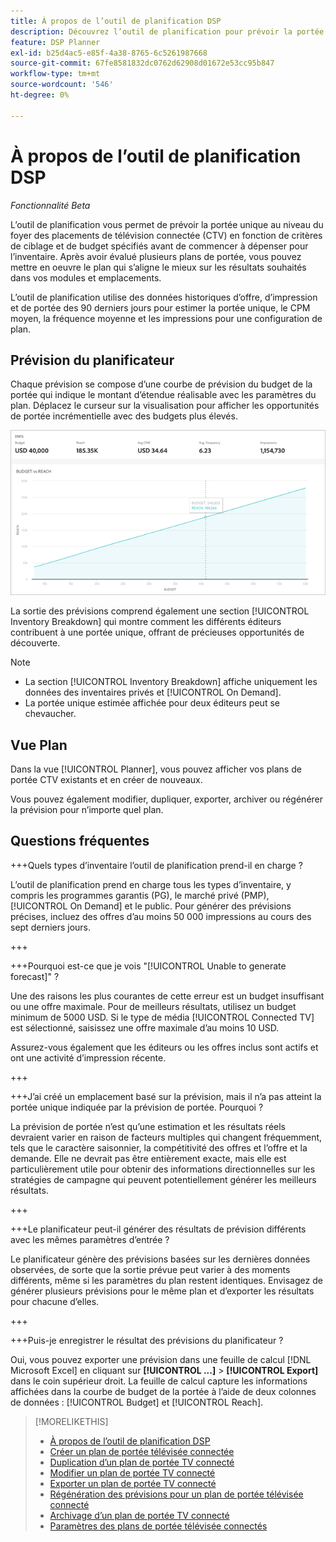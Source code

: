 ```yaml
---
title: À propos de l’outil de planification DSP
description: Découvrez l’outil de planification pour prévoir la portée unique des placements de télévision connectée (CTV) en fonction de critères de ciblage et de budget spécifiés.
feature: DSP Planner
exl-id: b25d4ac5-e85f-4a38-8765-6c5261987668
source-git-commit: 67fe8581832dc0762d62908d01672e53cc95b847
workflow-type: tm+mt
source-wordcount: '546'
ht-degree: 0%

---
```


# À propos de l’outil de planification DSP

<!-- rename all titles/descriptions from "CTV reach planner" to "campaign reach planner" -->

*Fonctionnalité Beta*

L’outil de planification vous permet de prévoir la portée unique au niveau du foyer des placements de télévision connectée (CTV) en fonction de critères de ciblage et de budget spécifiés avant de commencer à dépenser pour l’inventaire. Après avoir évalué plusieurs plans de portée, vous pouvez mettre en oeuvre le plan qui s’aligne le mieux sur les résultats souhaités dans vos modules et emplacements.

L’outil de planification utilise des données historiques d’offre, d’impression et de portée des 90 derniers jours pour estimer la portée unique, le CPM moyen, la fréquence moyenne et les impressions pour une configuration de plan.

## Prévision du planificateur

Chaque prévision se compose d’une courbe de prévision du budget de la portée qui indique le montant d’étendue réalisable avec les paramètres du plan. Déplacez le curseur sur la visualisation pour afficher les opportunités de portée incrémentielle avec des budgets plus élevés.

![Prévision du planificateur](/help/dsp/assets/planner-forecast.png "Prévision du planificateur")

La sortie des prévisions comprend également une section [!UICONTROL Inventory Breakdown] qui montre comment les différents éditeurs contribuent à une portée unique, offrant de précieuses opportunités de découverte.

>[!NOTE]
>
>* La section [!UICONTROL Inventory Breakdown] affiche uniquement les données des inventaires privés et [!UICONTROL On Demand].
>* La portée unique estimée affichée pour deux éditeurs peut se chevaucher.

## Vue Plan

Dans la vue [!UICONTROL Planner], vous pouvez afficher vos plans de portée CTV existants et en créer de nouveaux.

Vous pouvez également modifier, dupliquer, exporter, archiver ou régénérer la prévision pour n’importe quel plan.

## Questions fréquentes

+++Quels types d’inventaire l’outil de planification prend-il en charge ?

L’outil de planification prend en charge tous les types d’inventaire, y compris les programmes garantis (PG), le marché privé (PMP), [!UICONTROL On Demand] et le public. Pour générer des prévisions précises, incluez des offres d’au moins 50 000 impressions au cours des sept derniers jours.

+++

+++Pourquoi est-ce que je vois &quot;[!UICONTROL Unable to generate forecast]&quot; ?

Une des raisons les plus courantes de cette erreur est un budget insuffisant ou une offre maximale. Pour de meilleurs résultats, utilisez un budget minimum de 5000 USD. Si le type de média [!UICONTROL Connected TV] est sélectionné, saisissez une offre maximale d’au moins 10 USD.

Assurez-vous également que les éditeurs ou les offres inclus sont actifs et ont une activité d’impression récente.

+++

+++J’ai créé un emplacement basé sur la prévision, mais il n’a pas atteint la portée unique indiquée par la prévision de portée. Pourquoi ?

La prévision de portée n’est qu’une estimation et les résultats réels devraient varier en raison de facteurs multiples qui changent fréquemment, tels que le caractère saisonnier, la compétitivité des offres et l’offre et la demande. Elle ne devrait pas être entièrement exacte, mais elle est particulièrement utile pour obtenir des informations directionnelles sur les stratégies de campagne qui peuvent potentiellement générer les meilleurs résultats.

+++

+++Le planificateur peut-il générer des résultats de prévision différents avec les mêmes paramètres d’entrée ?

Le planificateur génère des prévisions basées sur les dernières données observées, de sorte que la sortie prévue peut varier à des moments différents, même si les paramètres du plan restent identiques. Envisagez de générer plusieurs prévisions pour le même plan et d’exporter les résultats pour chacune d’elles.

+++

+++Puis-je enregistrer le résultat des prévisions du planificateur ?

Oui, vous pouvez exporter une prévision dans une feuille de calcul [!DNL Microsoft Excel] en cliquant sur **[!UICONTROL ...]** > **[!UICONTROL Export]** dans le coin supérieur droit. La feuille de calcul capture les informations affichées dans la courbe de budget de la portée à l’aide de deux colonnes de données : [!UICONTROL Budget] et [!UICONTROL Reach].

>[!MORELIKETHIS]
>
>* [À propos de l’outil de planification DSP](planner-about.md)
>* [ Créer un plan de portée télévisée connectée ](planner-create.md)
>* [Duplication d’un plan de portée TV connecté](planner-duplicate.md)
>* [Modifier un plan de portée TV connecté](planner-edit.md)
>* [Exporter un plan de portée TV connecté](planner-export.md)
>* [Régénération des prévisions pour un plan de portée télévisée connecté](planner-forecast.md)
>* [ Archivage d’un plan de portée TV connecté](planner-archive.md)
>* [Paramètres des plans de portée télévisée connectés](planner-settings.md)

